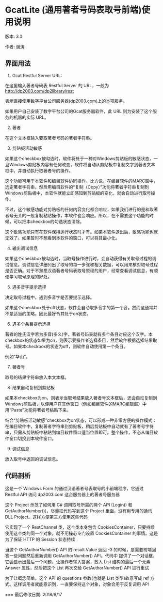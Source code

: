 ﻿# GcatLite (通用著者号码表取号前端)使用说明

版本: 3.0

作者: 谢涛

## 界面用法

1) Gcat Restful Server URL:

在这里输入著者号码表 Restful Server 的 URL，一般为
http://dp2003.com/dp2library/rest

表示直接使用数字平台公司服务器(dp2003.com)上的本项服务。

如果用户自己安装了数字平台公司的Gcat服务器软件，此 URL 则为安装了这个服务的机器的实际 URL。

2) 著者

在这个文本框输入要取著者号码的著者字符串。

3) 剪贴板活动敏感

如果这个checkbox被勾选时，软件将处于一种对Windows剪贴板的敏感状态，一旦Windows剪贴板内容有任何改变，软件将自动从剪贴板中复制文字到著者文本框中，并自动执行取著者号的操作。

这个功能可用于本软件和编目软件协同操作。比方说，在编目软件的MARC窗中，选定著者字符串，然后用编目软件的“复制（Copy）”功能将著者字符串复制到Windows剪贴板中，本软件就能立即感知到剪贴板的变化，就会自动进行取号操作。

不过，这个敏感功能对剪贴板的任何内容变化都会响应，如果我们进行的是和取著者号无关的一般复制粘贴操作，本软件也会响应。所以，在不需要这个功能的时候，可以把本checkbox的勾选状态清除。

这个敏感功能只有在软件保持运行状态时才有。如果本软件退出后，敏感功能也就无效了。如果暂时不想看到本软件的窗口，可以将其最小化。

4) 输出调试信息

如果这个checkbox被勾选时，当取号操作进行时，会自动获得有关取号过程的调试信息。调试信息详细列出了取号的每一步骤和相关数据，可以用来核对取号过程是否正确。对于不熟悉汉语著者号码表取号原理的用户，经常查看调试信息，有顺便学习取号原理的好处。

5) 遇多音字提示选择

决定取号过程中，遇到多音字是否要提示选择。 

如果这个checkbox处于off状态，软件会自动取多音字的第一个音。然而这通常并不是适当的策略。因此最好令其处于on状态。

6) 遇多个条目提示选择

著者的姓氏汉字若为多音(多义)字，著者号码表就有多个条目对应这个汉字。本checkbox的状态如果为on，则表示要操作者选择条目，然后软件根据选择结果取号。如果本checkbox的状态为off，则软件自动使用第一个条目。

例如“华山”。

7) 著者号

取号的结果字符串放入本文本框。

8) 结果自动复制到剪贴板

如果本checkbox为on，则表示当取号结果放入著者号文本框后，还会自动复制到Windows剪贴板，以便用户在其他窗口（例如编目软件的MARC编辑窗）中用“Paste”功能将著者号粘贴下来。

结合“剪贴板活动敏感”checkbox为on状态，可以形成一种非常方便的操作模式：在编目软件中，复制著者字符串到剪贴板，稍后剪贴板中自动就有了著者号字符串，只需从剪贴板中粘贴到编目软件窗口适当位置即可。整个操作，不必从编目软件窗口切换到本软件窗口。

9) 调试信息

放入取号中返回的调试信息。

## 代码剖析

这是一个 Windows Form 的通过汉语著者号表取号的小前端程序，它通过 Restful API 访问 dp2003.com 这台服务器上的著者号服务器

这个 Project 示范了如何用 C# 调用取号所需的两个 API (Login() 和 GetAuthorNumber())，尽量把代码写到这个 Project 里面，没有用专用的通讯 DLL Project。这样方便第三方使用这些代码

它实现了一个 RestChannel 类，这个类本身包含 CookiesContainer，只要持续使用这个类的同一个对象，就不用操心专门设置 CookiesContainer 的事情。这是为了保证 HTTP 的 Session 状态持续

当这个 GetAuthorNumber() API 的 result.Value 返回 -3 的时候，是需要前端回答一些问题然后重新调用 GetAuthorNumber() API。代码中
提供了一个对话框，它会显示出最后一个问题，让操作者输入答案，放入 List<Question> 结构的最后一个元素 Answer 属性，然后把这个 List<Question> 再次交给 GetAuthorNumber() API 进行重试

为了让概念简单，这个 API 的 questions 参数(也就是 List<Question> 类型)故意写成 ref 方式。这样调用者就能意识到，一直要保持这个对象，对象会用于反复调用 API


===
最后修改日期: 2018/8/17
